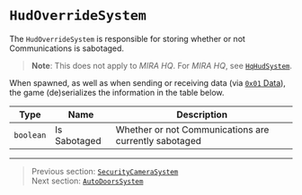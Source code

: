 # `HudOverrideSystem`

The `HudOverrideSystem` is responsible for storing whether or not Communications is sabotaged.

> **Note**: This does not apply to *MIRA HQ*. For *MIRA HQ*, see [`HqHudSystem`](09_hqhudsystem.md).

When spawned, as well as when sending or receiving data (via [`0x01` Data](../03_gamedata_and_gamedatato_message_types/01_data.md)), the game (de)serializes the information in the table below.

| Type | Name | Description |
| --- | --- | --- |
| `boolean` | Is Sabotaged | Whether or not Communications are currently sabotaged |

---

> Previous section: [`SecurityCameraSystem`](05_securitycamerasystem.md)<br>
> Next section: [`AutoDoorsSystem`](07_autodoorssystem.md)
